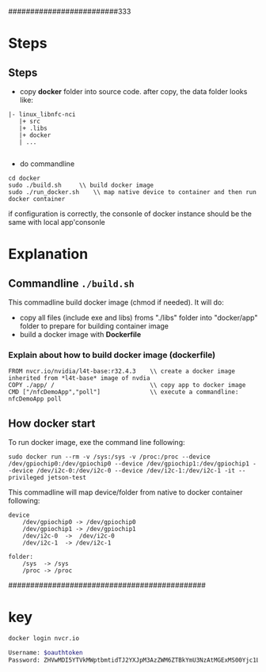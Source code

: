 
#########################333
# Steps
## Steps
+ copy **docker** folder into source code.
after copy, the data folder looks like:
```
|- linux_libnfc-nci
   |+ src
   |+ .libs
   |+ docker
   | ...
   
```
+ do commandline
```
cd docker
sudo ./build.sh   	\\ build docker image
sudo ./run_docker.sh	\\ map native device to container and then run docker container
```
if configuration is correctly, the consonle of docker instance should be the same with local app'consonle


# Explanation

## Commandline ``` ./build.sh ``` 
This commadline build docker image (chmod if needed). It will do:
+ copy all files (include exe and libs) froms "./libs" folder into "docker/app" folder to prepare for building container image
+ build a docker image with **Dockerfile**

### Explain about how to build docker image (dockerfile)

```
FROM nvcr.io/nvidia/l4t-base:r32.4.3    \\ create a docker image inherited from *l4t-base* image of nvdia
COPY ./app/ /							\\ copy app to docker image
CMD ["/nfcDemoApp","poll"]				\\ execute a commandline: nfcDemoApp poll
```

## How docker start

To run docker image, exe the command line following:
```
sudo docker run --rm -v /sys:/sys -v /proc:/proc --device /dev/gpiochip0:/dev/gpiochip0 --device /dev/gpiochip1:/dev/gpiochip1 --device /dev/i2c-0:/dev/i2c-0 --device /dev/i2c-1:/dev/i2c-1 -it --privileged jetson-test
```

This commadline will map device/folder from native to docker container following:
```
device
	/dev/gpiochip0 -> /dev/gpiochip0
	/dev/gpiochip1 -> /dev/gpiochip1
	/dev/i2c-0	->	/dev/i2c-0
	/dev/i2c-1	-> /dev/i2c-1

folder:
	/sys  -> /sys
	/proc -> /proc
```























#############################################
# key 
```sh
docker login nvcr.io

Username: $oauthtoken
Password: ZHVwMDI5YTVkMWptbmtidTJ2YXJpM3AzZWM6ZTBkYmU3NzAtMGExMS00Yjc1LThhNWMtM2I5M2E3NzVmMmVh
